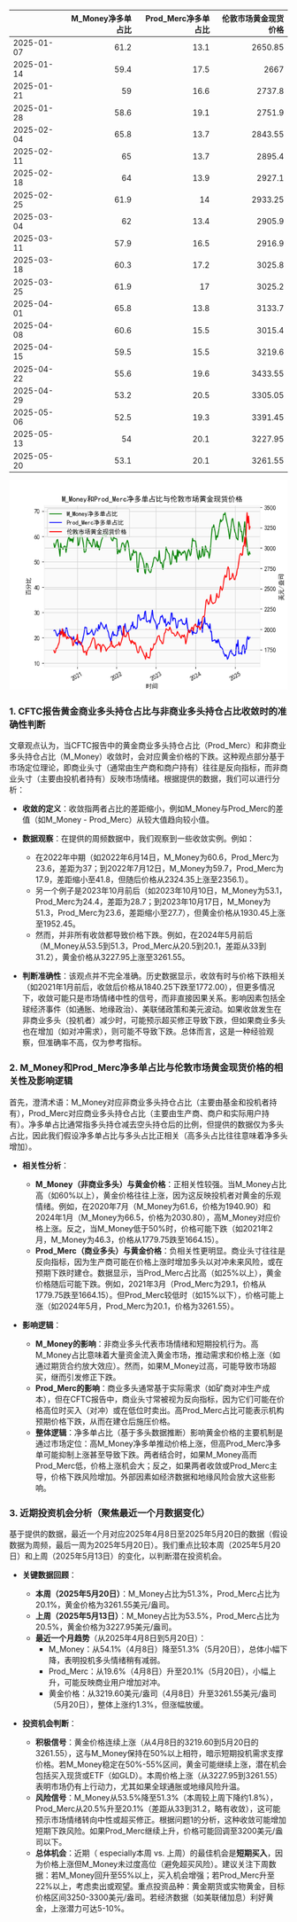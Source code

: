 |            |   M_Money净多单占比 |   Prod_Merc净多单占比 |   伦敦市场黄金现货价格 |
|:-----------|--------------------:|----------------------:|-----------------------:|
| 2025-01-07 |                61.2 |                  13.1 |                2650.85 |
| 2025-01-14 |                59.4 |                  17.5 |                2667    |
| 2025-01-21 |                59   |                  16.6 |                2737.8  |
| 2025-01-28 |                58.6 |                  19.1 |                2751.9  |
| 2025-02-04 |                65.8 |                  13.7 |                2843.55 |
| 2025-02-11 |                65   |                  13.7 |                2895.4  |
| 2025-02-18 |                64   |                  13.9 |                2927.1  |
| 2025-02-25 |                61.9 |                  14   |                2933.25 |
| 2025-03-04 |                62   |                  13.4 |                2905.9  |
| 2025-03-11 |                57.9 |                  16.5 |                2916.9  |
| 2025-03-18 |                60.3 |                  17.2 |                3025.8  |
| 2025-03-25 |                61.9 |                  17   |                3025.2  |
| 2025-04-01 |                65.8 |                  13.8 |                3133.7  |
| 2025-04-08 |                60.6 |                  15.5 |                3015.4  |
| 2025-04-15 |                59.5 |                  15.5 |                3219.6  |
| 2025-04-22 |                55.6 |                  19.6 |                3433.55 |
| 2025-04-29 |                53.2 |                  20.5 |                3305.05 |
| 2025-05-06 |                52.5 |                  19.3 |                3391.45 |
| 2025-05-13 |                54   |                  20.1 |                3227.95 |
| 2025-05-20 |                53.1 |                  20.1 |                3261.55 |

![图](CFTC_gold.png)

### 1. CFTC报告黄金商业多头持仓占比与非商业多头持仓占比收敛时的准确性判断

文章观点认为，当CFTC报告中的黄金商业多头持仓占比（Prod_Merc）和非商业多头持仓占比（M_Money）收敛时，会对应黄金价格的下跌。这种观点部分基于市场定位理论，即商业头寸（通常由生产商和商户持有）往往是反向指标，而非商业头寸（主要由投机者持有）反映市场情绪。根据提供的数据，我们可以进行分析：

- **收敛的定义**：收敛指两者占比的差距缩小，例如M_Money与Prod_Merc的差值（如M_Money - Prod_Merc）从较大值趋向较小值。
- **数据观察**：在提供的周频数据中，我们观察到一些收敛实例。例如：
  - 在2022年中期（如2022年6月14日，M_Money为60.6，Prod_Merc为23.6，差距为37；到2022年7月12日，M_Money为59.7，Prod_Merc为17.9，差距缩小至41.8，但随后价格从2324.35上涨至2356.1）。
  - 另一个例子是2023年10月前后（如2023年10月10日，M_Money为53.1，Prod_Merc为24.4，差距为28.7；到2023年10月17日，M_Money为51.3，Prod_Merc为23.6，差距缩小至27.7），但黄金价格从1930.45上涨至1952.45。
  - 然而，并非所有收敛都导致价格下跌。例如，在2024年5月前后（M_Money从53.5到51.3，Prod_Merc从20.5到20.1，差距从33到31.2），黄金价格从3227.95上涨至3261.55。

- **判断准确性**：该观点并不完全准确。历史数据显示，收敛有时与价格下跌相关（如2021年1月前后，收敛后价格从1840.25下跌至1772.00），但更多情况下，收敛可能只是市场情绪中性的信号，而非直接因果关系。影响因素包括全球经济事件（如通胀、地缘政治）、美联储政策和美元波动。如果收敛发生在非商业多头（投机者）减少时，可能预示超买修正导致下跌，但如果商业多头也在增加（如对冲需求），则可能不导致下跌。总体而言，这是一种经验观察，但准确率不高，仅为参考指标。

### 2. M_Money和Prod_Merc净多单占比与伦敦市场黄金现货价格的相关性及影响逻辑

首先，澄清术语：M_Money对应非商业多头持仓占比（主要由基金和投机者持有），Prod_Merc对应商业多头持仓占比（主要由生产商、商户和实际用户持有）。净多单占比通常指多头持仓减去空头持仓后的比例，但提供的数据仅为多头占比，因此我们假设净多单占比与多头占比正相关（高多头占比往往意味着净多头增加）。

- **相关性分析**：
  - **M_Money（非商业多头）与黄金价格**：正相关性较强。当M_Money占比高（如60%以上），黄金价格往往上涨，因为这反映投机者对黄金的乐观情绪。例如，在2020年7月（M_Money为61.6，价格为1940.90）和2024年1月（M_Money为66.5，价格为2030.80），高M_Money对应价格上涨。反之，当M_Money低于50%时，价格可能下跌（如2021年2月，M_Money为46.3，价格从1779.75跌至1664.15）。
  - **Prod_Merc（商业多头）与黄金价格**：负相关性更明显。商业头寸往往是反向指标，因为生产商可能在价格上涨时增加多头以对冲未来风险，或在预期下跌时建仓。数据显示，当Prod_Merc占比高（如25%以上），黄金价格随后可能下跌。例如，2021年3月（Prod_Merc为29.1，价格从1779.75跌至1664.15）。但Prod_Merc较低时（如15%以下），价格可能上涨（如2024年5月，Prod_Merc为20.1，价格为3261.55）。

- **影响逻辑**：
  - **M_Money的影响**：非商业多头代表市场情绪和短期投机行为。高M_Money占比意味着大量资金流入黄金市场，推动需求和价格上涨（如通过期货合约放大效应）。然而，如果M_Money过高，可能导致市场超买，继而引发修正下跌。
  - **Prod_Merc的影响**：商业多头通常基于实际需求（如矿商对冲生产成本），但在CFTC报告中，商业头寸常被视为反向指标，因为它们可能在价格高位时买入（对冲）或在低位时卖出。高Prod_Merc占比可能表示机构预期价格下跌，从而在建仓后施压价格。
  - **整体逻辑**：净多单占比（基于多头数据推断）影响黄金价格的主要机制是通过市场定位：高M_Money净多单推动价格上涨，但高Prod_Merc净多单可能抑制上涨甚至导致下跌。两者结合时，如果M_Money高而Prod_Merc低，价格上涨机会大；反之，如果两者收敛或Prod_Merc主导，价格下跌风险增加。外部因素如经济数据和地缘风险会放大这些影响。

### 3. 近期投资机会分析（聚焦最近一个月数据变化）

基于提供的数据，最近一个月对应2025年4月8日至2025年5月20日的数据（假设数据为周频，最后一周为2025年5月20日）。我们重点比较本周（2025年5月20日）和上周（2025年5月13日）的变化，以判断潜在投资机会。

- **关键数据回顾**：
  - **本周（2025年5月20日）**：M_Money占比为51.3%，Prod_Merc占比为20.1%，黄金价格为3261.55美元/盎司。
  - **上周（2025年5月13日）**：M_Money占比为53.5%，Prod_Merc占比为20.5%，黄金价格为3227.95美元/盎司。
  - **最近一个月趋势**（从2025年4月8日到5月20日）：
    - M_Money：从54.1%（4月8日）降至51.3%（5月20日），总体小幅下降，表明投机多头情绪稍有减弱。
    - Prod_Merc：从19.6%（4月8日）升至20.1%（5月20日），小幅上升，可能反映商业用户增加对冲。
    - 黄金价格：从3219.60美元/盎司（4月8日）升至3261.55美元/盎司（5月20日），整体上涨约1.3%，但涨幅放缓。

- **投资机会判断**：
  - **积极信号**：黄金价格连续上涨（从4月8日的3219.60到5月20日的3261.55），这与M_Money保持在50%以上相符，暗示短期投机需求支撑价格。若M_Money稳定在50%-55%区间，黄金可能继续上涨，潜在机会包括买入现货或ETF（如GLD）。本周价格上涨（从3227.95到3261.55）表明市场仍有上行动力，尤其如果全球通胀或地缘风险升温。
  - **风险信号**：M_Money从53.5%降至51.3%（本周较上周下降约1.8%），Prod_Merc从20.5%升至20.1%（差距从33到31.2，略有收敛），这可能预示市场情绪转向中性或超买修正。根据问题1的分析，这种收敛可能增加短期下跌风险。如果Prod_Merc继续上升，价格可能回调至3200美元/盎司以下。
  - **总体机会**：近期（ especially本周 vs. 上周）的最佳机会是**短期买入**，因为价格上涨但M_Money未过度高位（避免超买风险）。建议关注下周数据：若M_Money回升至55%以上，买入机会增强；若Prod_Merc升至22%以上，考虑卖出或观望。重点投资品种：黄金期货或实物黄金，目标价格区间3250-3300美元/盎司。若经济数据（如美联储加息）利好黄金，上涨潜力可达5-10%。